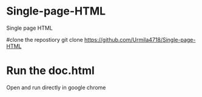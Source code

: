 # Single-page-HTML
Single page HTML

#clone the repostiory
git clone https://github.com/Urmila4718/Single-page-HTML

# Run the doc.html
Open and run directly in google chrome

